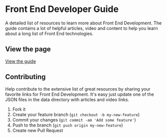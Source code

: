 Front End Developer Guide
=========================

A detailed list of resources to learn more about Front End Development. The guide contains a lot of helpful articles, video and content to help you learn about a long list of Front End technologies.

## View the page

[View the guide](http://coderesponsible.com/)

## Contributing

Help contribute to the extensive list of great resources by sharing your favorite links for Front End Development. It's easy just update one of the JSON files in the data directory with articles and video links.

1. Fork it
2. Create your feature branch (`git checkout -b my-new-feature`)
3. Commit your changes (`git commit -am 'Add some feature'`)
4. Push to the branch (`git push origin my-new-feature`)
5. Create new Pull Request
